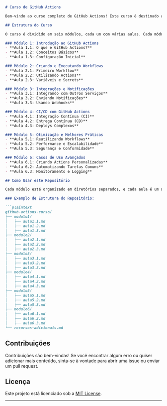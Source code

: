 ```markdown
# Curso de GitHub Actions

Bem-vindo ao curso completo de GitHub Actions! Este curso é destinado a desenvolvedores que desejam aprender a automatizar seus fluxos de trabalho de desenvolvimento, integração contínua (CI) e entrega contínua (CD) usando GitHub Actions.

## Estrutura do Curso

O curso é dividido em seis módulos, cada um com várias aulas. Cada módulo aborda um aspecto diferente do uso do GitHub Actions, desde a configuração inicial até o uso avançado e casos de uso complexos.

### Módulo 1: Introdução ao GitHub Actions
- **Aula 1.1: O que é GitHub Actions?**
- **Aula 1.2: Conceitos Básicos**
- **Aula 1.3: Configuração Inicial**

### Módulo 2: Criando e Executando Workflows
- **Aula 2.1: Primeiro Workflow**
- **Aula 2.2: Utilizando Actions**
- **Aula 2.3: Variáveis e Secrets**

### Módulo 3: Integrações e Notificações
- **Aula 3.1: Integrando com Outros Serviços**
- **Aula 3.2: Enviando Notificações**
- **Aula 3.3: Usando Webhooks**

### Módulo 4: CI/CD com GitHub Actions
- **Aula 4.1: Integração Contínua (CI)**
- **Aula 4.2: Entrega Contínua (CD)**
- **Aula 4.3: Deploys Complexos**

### Módulo 5: Otimização e Melhores Práticas
- **Aula 5.1: Reutilizando Workflows**
- **Aula 5.2: Performance e Escalabilidade**
- **Aula 5.3: Segurança e Conformidade**

### Módulo 6: Casos de Uso Avançados
- **Aula 6.1: Criando Actions Personalizadas**
- **Aula 6.2: Automatizando Tarefas Comuns**
- **Aula 6.3: Monitoramento e Logging**

## Como Usar este Repositório

Cada módulo está organizado em diretórios separados, e cada aula é um arquivo markdown (`.md`) contendo o conteúdo detalhado da aula.

### Exemplo de Estrutura do Repositório:

```plaintext
github-actions-curso/
├── modulo1/
│   ├── aula1.1.md
│   ├── aula1.2.md
│   ├── aula1.3.md
├── modulo2/
│   ├── aula2.1.md
│   ├── aula2.2.md
│   ├── aula2.3.md
├── modulo3/
│   ├── aula3.1.md
│   ├── aula3.2.md
│   ├── aula3.3.md
├── modulo4/
│   ├── aula4.1.md
│   ├── aula4.2.md
│   ├── aula4.3.md
├── modulo5/
│   ├── aula5.1.md
│   ├── aula5.2.md
│   ├── aula5.3.md
├── modulo6/
│   ├── aula6.1.md
│   ├── aula6.2.md
│   ├── aula6.3.md
└── recursos-adicionais.md
```
## Contribuições

Contribuições são bem-vindas! Se você encontrar algum erro ou quiser adicionar mais conteúdo, sinta-se à vontade para abrir uma issue ou enviar um pull request.

## Licença

Este projeto está licenciado sob a [MIT License](LICENSE).

---
